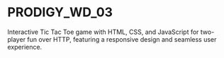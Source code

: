# PRODIGY_WD_03
Interactive Tic Tac Toe game with HTML, CSS, and JavaScript for two-player fun over HTTP, featuring a responsive design and seamless user experience.
